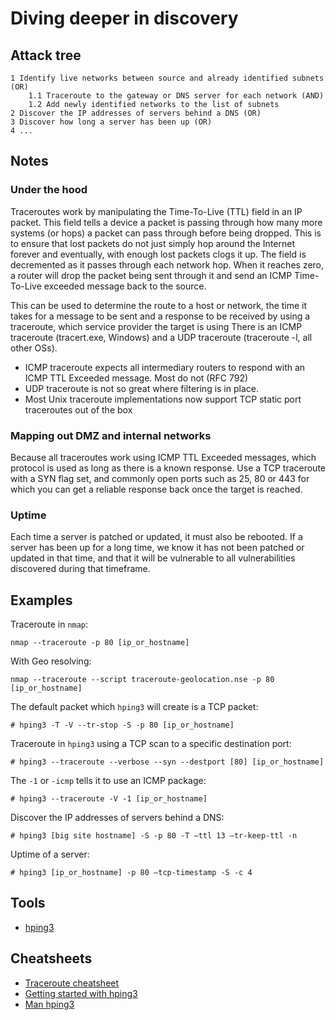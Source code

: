 # Diving deeper in discovery

## Attack tree

```text
1 Identify live networks between source and already identified subnets (OR)
    1.1 Traceroute to the gateway or DNS server for each network (AND)
    1.2 Add newly identified networks to the list of subnets
2 Discover the IP addresses of servers behind a DNS (OR)
3 Discover how long a server has been up (OR)
4 ...
```

## Notes

### Under the hood
Traceroutes work by manipulating the Time-To-Live (TTL) field in an IP packet. This field tells a device a packet is passing through how many more systems (or hops) a packet can pass through before being dropped. This is to ensure that lost packets do not just simply hop around the Internet forever and eventually, with enough lost packets clogs it up. The field is decremented as it passes through each network hop. When it reaches zero, a router will drop the packet being sent through it and send an ICMP Time-To-Live exceeded message back to the source.

This can be used to determine the route to a host or network, the time it takes for a message to be sent and a response to be received by using a traceroute, which service provider the target is using
There is an ICMP traceroute (tracert.exe, Windows) and a UDP traceroute (traceroute -l, all other OSs).
       
* ICMP traceroute expects all intermediary routers to respond with an ICMP TTL Exceeded message. Most do not (RFC 792)
* UDP traceroute is not so great where filtering is in place. 
* Most Unix traceroute implementations now support TCP static port traceroutes out of the box

### Mapping out DMZ and internal networks
Because all traceroutes work using ICMP TTL Exceeded messages, which protocol is used as long as there is a known 
response. Use a TCP traceroute with a SYN flag set, and commonly open ports such as 25, 80 or 443 for which you can get 
a reliable response back once the target is reached. 

### Uptime
Each time a server is patched or updated, it must also be rebooted. If a server has been up for a long time, we know it 
has not been patched or updated in that time, and that it will be vulnerable to all vulnerabilities discovered during 
that timeframe.

## Examples

Traceroute in `nmap`:
```text
nmap --traceroute -p 80 [ip_or_hostname]
```

With Geo resolving:
```text
nmap --traceroute --script traceroute-geolocation.nse -p 80 [ip_or_hostname]
```

The default packet which `hping3` will create is a TCP packet:
```text
# hping3 -T -V --tr-stop -S -p 80 [ip_or_hostname]
```

Traceroute in `hping3` using a TCP scan to a specific destination port:
```text
# hping3 --traceroute --verbose --syn --destport [80] [ip_or_hostname]
```

The `-1` or `-icmp` tells it to use an ICMP package:
```text
# hping3 --traceroute -V -1 [ip_or_hostname]
```

Discover the IP addresses of servers behind a DNS:
```text
# hping3 [big site hostname] -S -p 80 -T –ttl 13 –tr-keep-ttl -n
```

Uptime of a server:
```text
# hping3 [ip_or_hostname] -p 80 –tcp-timestamp -S -c 4
```

## Tools

* [hping3](https://www.kali.org/tools/hping3/)

## Cheatsheets

* [Traceroute cheatsheet](cheatsheets:docs/scanning/Traceroute-cheatsheet)
* [Getting started with hping3](http://wiki.hping.org/94)
* [Man hping3](https://linux.die.net/man/8/hping3)
